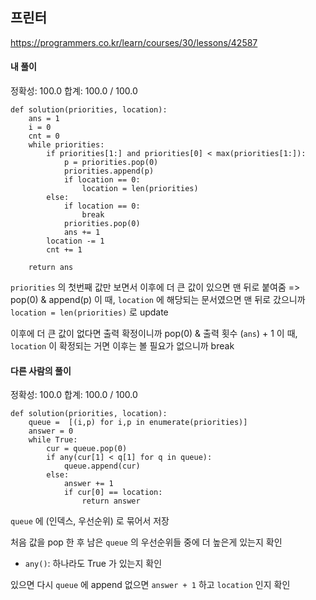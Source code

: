 ## 프린터
https://programmers.co.kr/learn/courses/30/lessons/42587

#### 내 풀이
정확성: 100.0
합계: 100.0 / 100.0
```
def solution(priorities, location):
    ans = 1
    i = 0
    cnt = 0
    while priorities:
        if priorities[1:] and priorities[0] < max(priorities[1:]):
            p = priorities.pop(0)
            priorities.append(p)
            if location == 0:
                location = len(priorities)
        else:
            if location == 0:
                break
            priorities.pop(0)
            ans += 1
        location -= 1
        cnt += 1
    
    return ans
```
`priorities` 의 첫번째 값만 보면서 이후에 더 큰 값이 있으면 맨 뒤로 붙여줌
=> pop(0) & append(p)
이 때, `location` 에 해당되는 문서였으면 맨 뒤로 갔으니까
`location = len(priorities)` 로 update

이후에 더 큰 값이 없다면 출력 확정이니까 pop(0) & 출력 횟수 (`ans`) + 1
이 때, `location` 이 확정되는 거면 이후는 볼 필요가 없으니까 break

#### 다른 사람의 풀이
정확성: 100.0
합계: 100.0 / 100.0
```
def solution(priorities, location):
    queue =  [(i,p) for i,p in enumerate(priorities)]
    answer = 0
    while True:
        cur = queue.pop(0)
        if any(cur[1] < q[1] for q in queue):
            queue.append(cur)
        else:
            answer += 1
            if cur[0] == location:
                return answer
```
`queue` 에 (인덱스, 우선순위) 로 묶어서 저장

처음 값을 pop 한 후 남은 `queue` 의 우선순위들 중에 더 높은게 있는지 확인
* `any()`: 하나라도 True 가 있는지 확인

있으면 다시 `queue` 에 append
없으면 `answer + 1` 하고 `location` 인지 확인